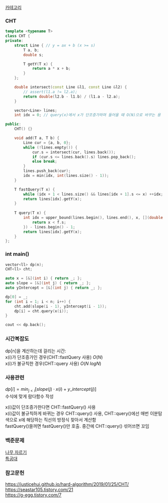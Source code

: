 [카테고리](/README.md)
### CHT
```cpp
template <typename T>
class CHT {
private:
    struct Line { // y = ax + b (x >= s)
        T a, b;
        double s;

        T getY(T x) {
            return a * x + b;
        }
    };

    double intersect(const Line &l1, const Line &l2) {
        // assert(l1.a != l2.a);
        return double(l2.b - l1.b) / (l1.a - l2.a);
    }

    vector<Line> lines;
    int idx = 0; // query(x)에서 x가 단조증가하며 들어올 때 O(N)으로 바꾸는 용

public:
    CHT() {}

    void add(T a, T b) {
        Line cur = {a, b, 0};
        while (!lines.empty()) {
            cur.s = intersect(cur, lines.back());
            if (cur.s <= lines.back().s) lines.pop_back();
            else break;
        }
        lines.push_back(cur);
        idx = min(idx, int(lines.size() - 1));
    }

    T fastQuery(T x) {
        while (idx + 1 < lines.size() && lines[idx + 1].s <= x) ++idx;
        return lines[idx].getY(x);
    }
    
    T query(T x) {
        int idx = upper_bound(lines.begin(), lines.end(), x, [](double x, const Line &f) {
            return x < f.s;
        }) - lines.begin() - 1;
        return lines[idx].getY(x);
    }
};
```
### int main()
```cpp
vector<ll> dp(n);
CHT<ll> cht;

auto x = [&](int i) { return _; };
auto slope = [&](int j) { return _; };
auto yIntercept = [&](int j) { return _; };

dp[0] = _;
for (int i = 1; i < n; i++) {
    cht.add(slope(i - 1), yIntercept(i - 1));
    dp[i] = cht.query(x(i));
}

cout << dp.back();
```
### 시간복잡도
dp[n]을 계산하는데 걸리는 시간:   
x(i)가 단조증가인 경우(CHT::fastQuery 사용) $O(N)$   
x(i)가 불규칙한 경우(CHT::query 사용) $O(N~logN)$   

### 사용관련
$dp[i] = min_{j < i} \left[ slope(j) \cdot x(i) + y\_intercept(j) \right]$   
수식에 맞게 람다함수 작성   

x(i)값이 단조증가한다면 CHT::fastQuery() 사용   
x(i)값이 불규칙하게 바뀌는 경우 CHT::query() 사용, CHT::query()에선 매번 이분탐색으로 x에 해당하는 직선의 방정식 찾아서 계산함   
fastQuery()쓸꺼면 fastQuery()만 호출. 중간에 CHT::query() 섞어쓰면 꼬임      

### 백준문제
[나무 자르기](https://www.acmicpc.net/problem/13263)   
[특공대](https://www.acmicpc.net/problem/4008)   

### 참고문헌
https://justicehui.github.io/hard-algorithm/2019/01/25/CHT/   
https://seastar105.tistory.com/21   
https://g-egg.tistory.com/7   